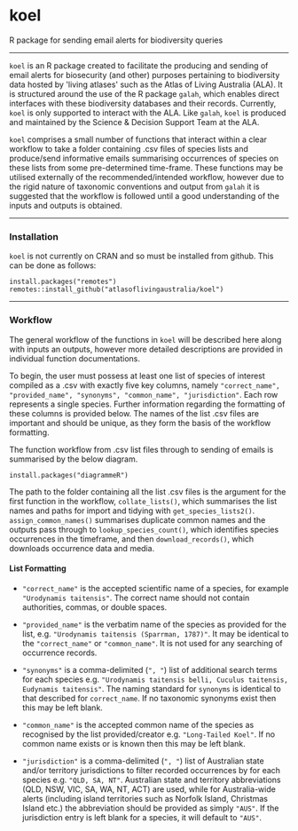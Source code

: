# koel

R package for sending email alerts for biodiversity queries

------------------------------------------------------------------------

`koel` is an R package created to facilitate the producing and sending of email alerts for biosecurity (and other) purposes pertaining to biodiversity data hosted by 'living atlases' such as the Atlas of Living Australia (ALA). It is structured around the use of the R package `galah`, which enables direct interfaces with these biodiversity databases and their records. Currently, `koel` is only supported to interact with the ALA. Like `galah`, `koel` is produced and maintained by the Science & Decision Support Team at the ALA.

`koel` comprises a small number of functions that interact within a clear workflow to take a folder containing .csv files of species lists and produce/send informative emails summarising occurrences of species on these lists from some pre-determined time-frame. These functions may be utilised externally of the recommended/intended workflow, however due to the rigid nature of taxonomic conventions and output from `galah` it is suggested that the workflow is followed until a good understanding of the inputs and outputs is obtained.

------------------------------------------------------------------------

### Installation

`koel` is not currently on CRAN and so must be installed from github. This can be done as follows:

```{r}
install.packages("remotes")
remotes::install_github("atlasoflivingaustralia/koel")
```

------------------------------------------------------------------------

### Workflow

The general workflow of the functions in `koel` will be described here along with inputs an outputs, however more detailed descriptions are provided in individual function documentations.

To begin, the user must possess at least one list of species of interest compiled as a .csv with exactly five key columns, namely `"correct_name", "provided_name", "synonyms", "common_name", "jurisdiction"`. Each row represents a single species. Further information regarding the formatting of these columns is provided below. The names of the list .csv files are important and should be unique, as they form the basis of the workflow formatting.

The function workflow from .csv list files through to sending of emails is summarised by the below diagram.

```{r}
install.packages("diagrammeR")
```

The path to the folder containing all the list .csv files is the argument for the first function in the workflow, `collate_lists()`, which summarises the list names and paths for import and tidying with `get_species_lists2()`. `assign_common_names()` summarises duplicate common names and the outputs pass through to `lookup_species_count()`, which identifies species occurrences in the timeframe, and then `download_records()`, which downloads occurrence data and media.

#### List Formatting

-   `"correct_name"` is the accepted scientific name of a species, for example `"Urodynamis taitensis"`. The correct name should not contain authorities, commas, or double spaces.

-   `"provided_name"` is the verbatim name of the species as provided for the list, e.g. `"Urodynamis taitensis (Sparrman, 1787)"`. It may be identical to the `"correct_name"` or `"common_name"`. It is not used for any searching of occurrence records.

-   `"synonyms"` is a comma-delimited (`", "`) list of additional search terms for each species e.g. `"Urodynamis taitensis belli, Cuculus taitensis, Eudynamis taitensis"`. The naming standard for `synonyms` is identical to that described for `correct_name`. If no taxonomic synonyms exist then this may be left blank.

-   `"common_name"` is the accepted common name of the species as recognised by the list provided/creator e.g. `"Long-Tailed Koel"`. If no common name exists or is known then this may be left blank.

-   `"jurisdiction"` is a comma-delimited (`", "`) list of Australian state and/or territory jurisdictions to filter recorded occurrences by for each species e.g. `"QLD, SA, NT"`. Australian state and territory abbreviations (QLD, NSW, VIC, SA, WA, NT, ACT) are used, while for Australia-wide alerts (including island territories such as Norfolk Island, Christmas Island etc.) the abbreviation should be provided as simply `"AUS"`. If the jurisdiction entry is left blank for a species, it will default to `"AUS"`.
